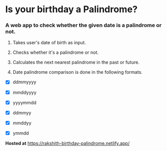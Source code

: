 # Is your birthday a Palindrome?

### A web app to check whether the given date is a **palindrome** or not.

1. Takes user's date of birth as input.

2. Checks whether it's a palindrome or not.

3. Calculates the next nearest palindrome in the past or future.

4. Date palindrome comparison is done in the following formats.

- [x] ddmmyyyy

- [x] mmddyyyy

- [x] yyyymmdd

- [x] ddmmyy

- [x] mmddyy

- [x] ymmdd

**Hosted at** https://rakshith-birthday-palindrome.netlify.app/

